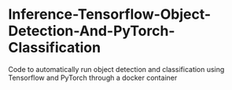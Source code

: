 # Inference-Tensorflow-Object-Detection-And-PyTorch-Classification
Code to automatically run object detection and classification using Tensorflow and PyTorch through a docker container

